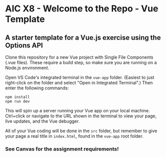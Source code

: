 # AIC X8 - Welcome to the Repo - Vue Template
## A starter template for a Vue.js exercise using the Options API

Clone this repository for a new Vue project with Single File Components (.vue files). These require a build step, so make sure you are running on a Node.js environment.

Open VS Code's integrated terminal in the `vue-app` folder. (Easiest to just right-click on the folder and select "Open in Integrated Terminal".) Then enter the following commands:

`npm install`  
`npm run dev`

This will spin up a server running your Vue app on your local machine. Ctrl+click or navigate to the URL shown in the terminal to view your page, live updates, and the Vue debugger.

All of your Vue coding will be done in the `src` folder, but remember to give your page a real title in `index.html`, found in the `vue-app` root folder.

### See Canvas for the assignment requirements!
